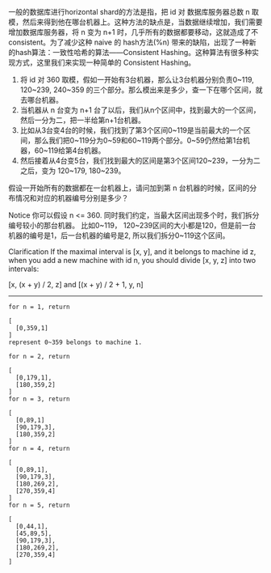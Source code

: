 一般的数据库进行horizontal shard的方法是指，把 id 对 数据库服务器总数 n 取模，然后来得到他在哪台机器上。这种方法的缺点是，当数据继续增加，我们需要增加数据库服务器，将 n 变为 n+1 时，几乎所有的数据都要移动，这就造成了不 consistent。为了减少这种 naive 的 hash方法(%n) 带来的缺陷，出现了一种新的hash算法：一致性哈希的算法——Consistent Hashing。这种算法有很多种实现方式，这里我们来实现一种简单的 Consistent Hashing。

1. 将 id 对 360 取模，假如一开始有3台机器，那么让3台机器分别负责0~119, 120~239, 240~359 的三个部分。那么模出来是多少，查一下在哪个区间，就去哪台机器。
2. 当机器从 n 台变为 n+1 台了以后，我们从n个区间中，找到最大的一个区间，然后一分为二，把一半给第n+1台机器。
2. 比如从3台变4台的时候，我们找到了第3个区间0~119是当前最大的一个区间，那么我们把0~119分为0~59和60~119两个部分。0~59仍然给第1台机器，60~119给第4台机器。
4. 然后接着从4台变5台，我们找到最大的区间是第3个区间120~239，一分为二之后，变为 120~179, 180~239。

假设一开始所有的数据都在一台机器上，请问加到第 n 台机器的时候，区间的分布情况和对应的机器编号分别是多少？


Notice
你可以假设 n <= 360. 同时我们约定，当最大区间出现多个时，我们拆分编号较小的那台机器。
比如0~119， 120~239区间的大小都是120，但是前一台机器的编号是1，后一台机器的编号是2, 所以我们拆分0~119这个区间。

Clarification
If the maximal interval is [x, y], and it belongs to machine id z, when you add a new machine with id n, you should divide [x, y, z] into two intervals:

[x, (x + y) / 2, z] and [(x + y) / 2 + 1, y, n]

---

```
for n = 1, return

[
  [0,359,1]
]
represent 0~359 belongs to machine 1.

for n = 2, return

[
  [0,179,1],
  [180,359,2]
]
for n = 3, return

[
  [0,89,1]
  [90,179,3],
  [180,359,2]
]
for n = 4, return

[
  [0,89,1],
  [90,179,3],
  [180,269,2],
  [270,359,4]
]
for n = 5, return

[
  [0,44,1],
  [45,89,5],
  [90,179,3],
  [180,269,2],
  [270,359,4]
]
```


